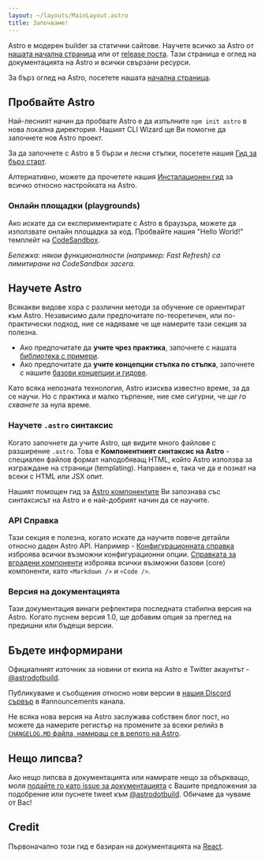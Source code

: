```yaml
---
layout: ~/layouts/MainLayout.astro
title: Започваме!
---
```


Astro е модерен builder за статични сайтове. Научете всичко за Astro от [нашата начална страница](https://astro.build/) или от [release поста](https://astro.build/blog/introducing-astro). Тази страница е оглед на документацията на Astro и всички свързани ресурси.

За бърз оглед на Astro, посетете нашата [начална страница](https://astro.build).

## Пробвайте Astro

Най-лесният начин да пробвате Astro е да изпълните `npm init astro` в нова локална директория. Нашият CLI Wizard ще Ви помогне да започнете нов Astro проект.

За да започнете с Astro в 5 бързи и лесни стъпки, посетете нашия [Гид за бърз старт](quick-start).

Алтернативно, можете да прочетете нашия [Инсталационен гид](/installation) за всичко относно настройката на Astro.

### Онлайн площадки (playgrounds)

Ако искате да си експериментирате с Astro в браузъра, можете да използвате онлайн площадка за код. Пробвайте нашия "Hello World!" темплейт на [CodeSandbox](https://codesandbox.io/s/astro-template-hugb3).

_Бележка: някои функционалности (например: Fast Refresh) са лимитирани на CodeSandbox засега._

## Научете Astro

Всякакви видове хора с различни методи за обучение се ориентират към Astro. Независимо дали предпочитате по-теоретичен, или по-практически подход, ние се надяваме че ще намерите тази секция за полезна.

- Ако предпочитате да **учите чрез практика**, започнете с нашата [библиотека с примери](https://github.com/snowpackjs/astro/tree/main/examples).
- Ако предпочитате да **учите концепции стъпка по стъпка**, започнете с нашите [базови концепции и гидове](/core-concepts/project-structure).

Като всяка непозната технология, Astro изисква известно време, за да се научи. Но с практика и малко търпение, ние сме сигурни, че _ще го схванете_ за нула време.

### Научете `.astro` синтаксис

Когато започнете да учите Astro, ще видите много файлове с разширение `.astro`. Това е **Компонентният синтаксис на Astro** -
специален файлов формат наподобяващ HTML, който Astro използва за изграждане на страници (templating). Направен е, така че да е познат на всеки с HTML или JSX опит.

Нашият помощен гид за [Astro компонентите](/core-concepts/astro-components) Ви запознава със синтаксисът на Astro и е най-добрият начин да се научите.

### API Справка

Тази секция е полезна, когато искате да научите повече детайли относно даден Astro API. Например - [Конфигурационната справка](/reference/configuration-reference) изброява всички възможни конфигурационни опции. [Справката за вградени компоненти](/reference/builtin-components) изброява всички възможни базови (core) компоненти, като `<Markdown />` и `<Code />`.

### Версия на документацията

Тази документация винаги рефлектира последната стабилна версия на Astro. Когато пуснем версия 1.0, ще добавим опция за преглед на предишни или бъдещи версии.

## Бъдете информирани

Официалният източник за новини от екипа на Astro е Twitter акаунтът - [@astrodotbuild](https://twitter.com/astrodotbuild).

Публикуваме и съобщения относно нови версии в [нашия Discord сървър](https://astro.build/chat) в #announcements канала.

Не всяка нова версия на Astro заслужава собствен блог пост, но можете да намерите регистър на промените за всеки релийз в [`CHANGELOG.MD` файла, намиращ се в репото на Astro](https://github.com/snowpackjs/astro/blob/main/packages/astro/CHANGELOG.md).

## Нещо липсва?

Ако нещо липсва в документацията или намирате нещо за объркващо, моля [подайте го като issue за документацията](https://github.com/snowpackjs/astro/issues/new/choose) с Вашите предложения за подобрение или пуснете tweet към [@astrodotbuild](https://twitter.com/astrodotbuild). Обичаме да чуваме от Вас!

## Credit

Първоначално този гид е базиран на документацията на [React](https://reactjs.org/).

